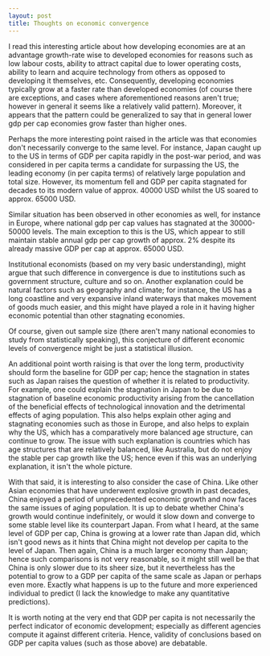 ```yaml
---
layout: post
title: Thoughts on economic convergence
---
```


I read this interesting article about how developing economies are at an advantage growth-rate wise to developed economies for reasons such as low labour costs, ability to attract capital due to lower operating costs, ability to learn and acquire technology from others as opposed to developing it themselves, etc. Consequently, developing economies typically grow at a faster rate than developed economies (of course there are exceptions, and cases where aforementioned reasons aren't true; however in general it seems like a relatively valid pattern). Moreover, it appears that the pattern could be generalized to say that in general lower gdp per cap economies grow faster than higher ones.

Perhaps the more interesting point raised in the article was that economies don't necessarily converge to the same level. For instance, Japan caught up to the US in terms of GDP per capita rapidly in the post-war period, and was considered in per capita terms a candidate for surpassing the US, the leading economy (in per capita terms) of relatively large population and total size. However, its momentum fell and GDP per capita stagnated for decades to its modern value of approx. 40000 USD whilst the US soared to approx. 65000 USD.

Similar situation has been observed in other economies as well, for instance in Europe, where national gdp per cap values has stagnated at the 30000-50000 levels. The main exception to this is the US, which appear to still maintain stable annual gdp per cap growth of approx. 2% despite its already massive GDP per cap at approx. 65000 USD.

Institutional economists (based on my very basic understanding), might argue that such difference in convergence is due to institutions such as government structure, culture and so on. Another explanation could be natural factors such as geography and climate; for instance, the US has a long coastline and very expansive inland waterways that makes movement of goods much easier, and this might have played a role in it having higher economic potential than other stagnating economies.

Of course, given out sample size (there aren't many national economies to study from statistically speaking), this conjecture of different economic levels of convergence might be just a statistical illusion.

An additional point worth raising is that over the long term, productivity should form the baseline for GDP per cap; hence the stagnation in states such as Japan raises the question of whether it is related to productivity. For example, one could explain the stagnation in Japan to be due to stagnation of baseline economic productivity arising from the cancellation of the beneficial effects of technological innovation and the detrimental effects of aging population. This also helps explain other aging and stagnating economies such as those in Europe, and also helps to explain why the US, which has a comparatively more balanced age structure, can continue to grow. The issue with such explanation is countries which has age structures that are relatively balanced, like Australia, but do not enjoy the stable per cap growth like the US; hence even if this was an underlying explanation, it isn't the whole picture.

With that said, it is interesting to also consider the case of China. Like other Asian economies that have underwent explosive growth in past decades, China enjoyed a period of unprecedented economic growth and now faces the same issues of aging population. It is up to debate whether China's growth would continue indefinitely, or would it slow down and converge to some stable level like its counterpart Japan. From what I heard, at the same level of GDP per cap, China is growing at a lower rate than Japan did, which isn't good news as it hints that China might not develop per capita to the level of Japan. Then again, China is a much larger economy than Japan; hence such comparisons is not very reasonable, so it might still well be that China is only slower due to its sheer size, but it nevertheless has the potential to grow to a GDP per capita of the same scale as Japan or perhaps even more. Exactly what happens is up to the future and more experienced individual to predict (I lack the knowledge to make any quantitative predictions).

It is worth noting at the very end that GDP per capita is not necessarily the perfect indicator of economic development; especially as different agencies compute it against different criteria. Hence, validity of conclusions based on GDP per capita values (such as those above) are debatable.